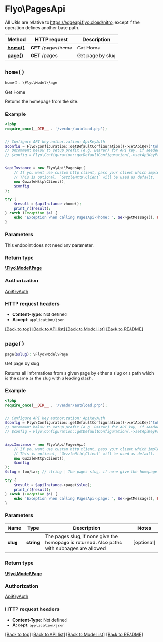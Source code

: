 # Flyo\PagesApi

All URIs are relative to https://edgeapi.flyo.cloud/nitro, except if the operation defines another base path.

| Method | HTTP request | Description |
| ------------- | ------------- | ------------- |
| [**home()**](PagesApi.md#home) | **GET** /pages/home | Get Home |
| [**page()**](PagesApi.md#page) | **GET** /pages | Get page by slug |


## `home()`

```php
home(): \Flyo\Model\Page
```

Get Home

Returns the homepage from the site.

### Example

```php
<?php
require_once(__DIR__ . '/vendor/autoload.php');


// Configure API key authorization: ApiKeyAuth
$config = Flyo\Configuration::getDefaultConfiguration()->setApiKey('token', 'YOUR_API_KEY');
// Uncomment below to setup prefix (e.g. Bearer) for API key, if needed
// $config = Flyo\Configuration::getDefaultConfiguration()->setApiKeyPrefix('token', 'Bearer');


$apiInstance = new Flyo\Api\PagesApi(
    // If you want use custom http client, pass your client which implements `GuzzleHttp\ClientInterface`.
    // This is optional, `GuzzleHttp\Client` will be used as default.
    new GuzzleHttp\Client(),
    $config
);

try {
    $result = $apiInstance->home();
    print_r($result);
} catch (Exception $e) {
    echo 'Exception when calling PagesApi->home: ', $e->getMessage(), PHP_EOL;
}
```

### Parameters

This endpoint does not need any parameter.

### Return type

[**\Flyo\Model\Page**](../Model/Page.md)

### Authorization

[ApiKeyAuth](../../README.md#ApiKeyAuth)

### HTTP request headers

- **Content-Type**: Not defined
- **Accept**: `application/json`

[[Back to top]](#) [[Back to API list]](../../README.md#endpoints)
[[Back to Model list]](../../README.md#models)
[[Back to README]](../../README.md)

## `page()`

```php
page($slug): \Flyo\Model\Page
```

Get page by slug

Returns all informations from a given page by either a slug or a path which is the same as the slug with a leading slash.

### Example

```php
<?php
require_once(__DIR__ . '/vendor/autoload.php');


// Configure API key authorization: ApiKeyAuth
$config = Flyo\Configuration::getDefaultConfiguration()->setApiKey('token', 'YOUR_API_KEY');
// Uncomment below to setup prefix (e.g. Bearer) for API key, if needed
// $config = Flyo\Configuration::getDefaultConfiguration()->setApiKeyPrefix('token', 'Bearer');


$apiInstance = new Flyo\Api\PagesApi(
    // If you want use custom http client, pass your client which implements `GuzzleHttp\ClientInterface`.
    // This is optional, `GuzzleHttp\Client` will be used as default.
    new GuzzleHttp\Client(),
    $config
);
$slug = foo/bar; // string | The pages slug, if none give the homepage is returned. Also paths with subpages are allowed

try {
    $result = $apiInstance->page($slug);
    print_r($result);
} catch (Exception $e) {
    echo 'Exception when calling PagesApi->page: ', $e->getMessage(), PHP_EOL;
}
```

### Parameters

| Name | Type | Description  | Notes |
| ------------- | ------------- | ------------- | ------------- |
| **slug** | **string**| The pages slug, if none give the homepage is returned. Also paths with subpages are allowed | [optional] |

### Return type

[**\Flyo\Model\Page**](../Model/Page.md)

### Authorization

[ApiKeyAuth](../../README.md#ApiKeyAuth)

### HTTP request headers

- **Content-Type**: Not defined
- **Accept**: `application/json`

[[Back to top]](#) [[Back to API list]](../../README.md#endpoints)
[[Back to Model list]](../../README.md#models)
[[Back to README]](../../README.md)

